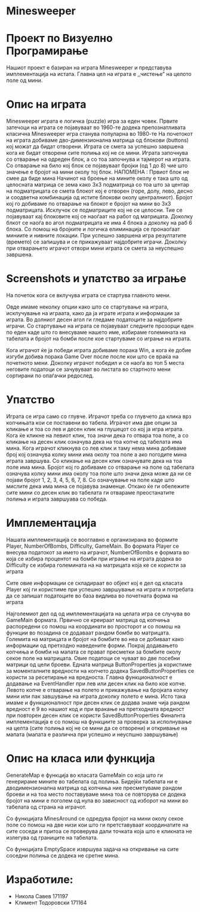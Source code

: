# Minesweeper

# Проект по Визуелно Програмирање
Нашиот проект e базиран на играта Minesweeper и представува имплементација на истата. Главна цел на играта е ,,чистење” на целото поле од мини.

# Опис на играта
Minesweeper играта е логичка (puzzle) игра за еден човек.
Првите затечоци на играта се појавуваат во 1960-те додека препознатливата класична Minesweeper игра станува популарна во 1980-те 
На почетокот на играта добиваме дво-димензионална матрица од блокови (buttons) кој можат да бидат отворени.
Играта се смета за успешно завршена кога ке бидат отворени сите полиња кој не се мини. 
Играта започнува со отварање на одреден блок, а со тоа започнува и тајмерот на играта. Со отварање на  било кој блок се појавуваат бројки (од 1 до 8) чие што значење е бројот на мини околу тој блок.
НАПОМЕНА : Првиот блок не смее да биде мина
Начинот на броење на мините околу е така што од целосната матрица се зема како 3x3 подматрица со тоа што за центар на подматрицата се смета блокот кој е отворен (горе, долу, лево, десно и соодветна комбинација од истите блокови околу централниот). Бројот кој го добиваме по отварање на блокот е бројот на мини во 3x3 подматрицата. Исклучок се подматриците кој не се целосни. Тие се појавуваат кај блоковите кој се наоѓаат на работ од матрицата. Доколку блкот се наоѓа во агол подматрицата ке има 4 блока а доколку на раб 6 блока.
Со помош на бројките и логичка елиминација се пронаоѓаат миниите и нивните локации. При успешно завршена игра резултатите (времето) се запишува и се прикажуваат најдобрите играчи. 
Доколку при отварањето играчот отвори мини играта се смета за неуспешно завршена.

# Screenshots и упатство за играње
На почеток кога се вклучува играта се стартува главното мени.

Овде имаме неколку опции како што се стартување на играта, исклучување на играата, како да ја играте играта и информации за играта. Во долниот десен агол ги гледаме податоците за најдобрите играчи.
Со стартување на играта се појавуваат следните прозорци еден по еден каде што го внесуваме нашето име, избираме големината на табелата и бројот на бомби после кое стартуваме со играње на играта.

Кога играчот ќе ја победи играта добиваме порака Win, а кога ќе добие изгуби добива порака Game Over после после кои што се враќа на почетното мени. Доколку играчот победил и се наоѓа во топ 5 места неговите податоци се зачувуваат во листата во стартното мени сортирани по опаѓачки редослед.

# Упатство
Играта се игра само со глувче. Играчот треба со глувчето да клика врз копчињата кои се поставени во табела. Играчот има две опции за кликање и тоа со лев и десен клик на глушецот со кој ја игра играта. Кога ќе кликне на левиот клик, тоа значи дека го отвара тоа поле, а со кликање на десен клик означува дека на тоа копче од табелата има мина. Кога играчот кликнува со лев клик и таму нема мина добиваме број кој означува колку мини има околу тоа поле а ако погодите мина играта завршува. Со кликање на десен клик означувате дека на тоа поле има мина.
Бројот кој го добиваме со отварање на поле од табелата означува колку мини има околу тоа поле што значи дека може да ни се појави бројот 1, 2, 3, 4, 5, 6, 7, 8.
Со означување на поле каде што мислите дека има мина се појавува знаменце.
Откако ќе ги обележите сите мини со десен клик во табелата ги отвараме преостанатите полиња и играта завршуава со победа.

# Имплементација
Нашата имплементација се вооглавно е организирана во формите Player, NumberOfBombs, Difficulty, GameMain.
Во формата  Player се внесува податокот за името на играчот, NumberOfBombs е формата во која се избира процентот на бомби при играње на играта додека во Difficulty се избира големината на на матрицата која ке се користи за играта 

Сите овие информации се складираат во објект кој е дел од класата Player кој ги користиме при успешно завршување на играта и потребата да се запишат податоците во база видлива во почетната форма на играта 

Најголемиот дел од од имплементацијата на целата игра се случува во GameMain формата. Првично се креираат матрица од копчиња распоредени со помош на координати во просторот и со помош на функции во позадина се додаваат рандом бомби во матрицата. Големита на матрицата и бројот на бомбите во неа се добиваат како информации од претходно наведените форми. Покрај додавањето копчиња и бомби на мапата се прават пресметки за бомбите околу секое поле на матрицата. Овие податоци се чуваат во две посебни матрици од цели броеви. Едната матрица ButtonProperties ја користиме за моменталните вредности на копчето додека SavedButtonProperties се користи за ресетирање на вредноста. Главна функционалност е додавање на EventHandler при лев или десен клик на било кое копче. 
Левото копче е отварање на полето и прикажување на бројката колку мини или пак завшување на играта доколку полето е мина.
Исто така имаме и функционалност при десен клик се додава знаме чија рандом вредност е 9 во нашиот код и при вракање на претходната вредност при повторен десен клик се користи SavedButtonProperties
Финалнта имплементација е со помош на функциите за проверка за исполнување на целта (сите полиња кој не се мини да се отворени) и откривање на мапата (мапата е различна при успешно и неуспшно завршување)

# Опис на класа или функција
GenerateMap е функција во класата GameMain со која што ги генерираме мините во табелата од полиња. Бидејќи табелата ни е дводимензионална матрица од копчиња ние пресметуваме рандом броеви и на тоа место поставуваме мина тоа се повторува се додека бројот на мини е поголем од нула во зависност од изборот на мини во табелата од страна на играчот.

Со функцијата MinesAround се одредува бројот на мини околу секое поле со помош на две низи кои што ги претставуваат координатите на сите соседи и притоа се проверува дали точката која што е кликната не излегува од границите на табелата.

Со функцијата EmptySpace извршува задача на откривање на сите соседни полиња се додека не сретне мина.

# Изработиле:
  - Никола Савев 171197
  - Климент Тодоровски 171164
  
  
